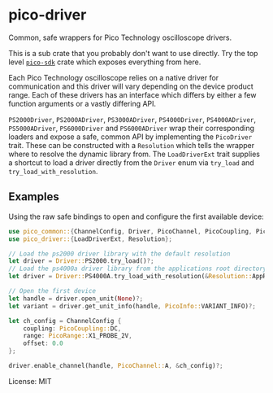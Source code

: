 # pico-driver

Common, safe wrappers for Pico Technology oscilloscope drivers.

This is a sub crate that you probably don't want to use directly. Try the top level
[`pico-sdk`](https://crates.io/crates/pico-sdk) crate which exposes everything from here.

Each Pico Technology oscilloscope relies on a native driver for communication and this driver will
vary depending on the device product range. Each of these drivers has an interface which differs by
either a few function arguments or a vastly differing API.

`PS2000Driver`, `PS2000ADriver`, `PS3000ADriver`, `PS4000Driver`,
`PS4000ADriver`, `PS5000ADriver`, `PS6000Driver` and `PS6000ADriver` wrap
their corresponding loaders and expose a safe, common API by implementing
the `PicoDriver` trait. These can be constructed with a `Resolution` which tells the wrapper where
to resolve the dynamic library from. The `LoadDriverExt` trait supplies a shortcut to load a driver
directly from the `Driver` enum via `try_load` and `try_load_with_resolution`.

## Examples
Using the raw safe bindings to open and configure the first available device:
```rust
use pico_common::{ChannelConfig, Driver, PicoChannel, PicoCoupling, PicoInfo, PicoRange};
use pico_driver::{LoadDriverExt, Resolution};

// Load the ps2000 driver library with the default resolution
let driver = Driver::PS2000.try_load()?;
// Load the ps4000a driver library from the applications root directory
let driver = Driver::PS4000A.try_load_with_resolution(&Resolution::AppRoot)?;

// Open the first device
let handle = driver.open_unit(None)?;
let variant = driver.get_unit_info(handle, PicoInfo::VARIANT_INFO)?;

let ch_config = ChannelConfig {
    coupling: PicoCoupling::DC,
    range: PicoRange::X1_PROBE_2V,
    offset: 0.0
};

driver.enable_channel(handle, PicoChannel::A, &ch_config)?;
```

License: MIT
